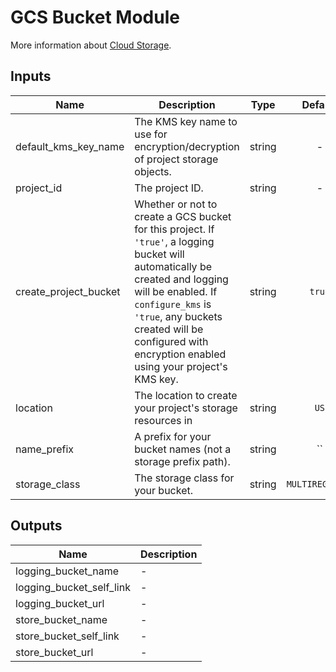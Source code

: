 # GCS Bucket Module

More information about [Cloud Storage](https://cloud.google.com/storage/).

## Inputs

| Name | Description | Type | Default |
|------|-------------|:----:|:-----:|
| default\_kms\_key\_name | The KMS key name to use for encryption/decryption of project storage objects. | string | - |
| project\_id | The project ID. | string | - |
| create\_project\_bucket | Whether or not to create a GCS bucket for this project. If `'true'`, a logging bucket will automatically be created and logging will be enabled. If `configure_kms` is `'true`, any buckets created will be configured with encryption enabled using your project's KMS key. | string | `true` |
| location | The location to create your project's storage resources in | string | `US` |
| name\_prefix | A prefix for your bucket names (not a storage prefix path). | string | `` |
| storage\_class | The storage class for your bucket. | string | `MULTIREGIONAL` |

## Outputs

| Name | Description |
|------|-------------|
| logging\_bucket\_name | - |
| logging\_bucket\_self\_link | - |
| logging\_bucket\_url | - |
| store\_bucket\_name | - |
| store\_bucket\_self\_link | - |
| store\_bucket\_url | - |
